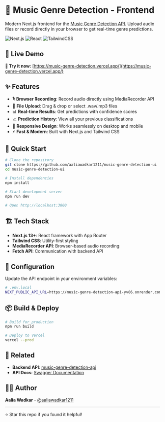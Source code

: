 # 🎵 Music Genre Detection - Frontend

Modern Next.js frontend for the [Music Genre Detection API](https://github.com/aaliawadkar1211/music-genre-detection-api). Upload audio files or record directly in your browser to get real-time genre predictions.

![Next.js](https://img.shields.io/badge/Next.js-000000?logo=next.js&logoColor=white)
![React](https://img.shields.io/badge/react-%2320232a.svg?logo=react&logoColor=%2361DAFB)
![TailwindCSS](https://img.shields.io/badge/tailwindcss-%2338B2AC.svg?logo=tailwind-css&logoColor=white)

## 🌟 Live Demo

**🚀 Try it now:** [https://music-genre-detection.vercel.app/](https://music-genre-detection.vercel.app/)

## ✨ Features

- 🎙️ **Browser Recording**: Record audio directly using MediaRecorder API
- 📁 **File Upload**: Drag & drop or select .wav/.mp3 files
- 📊 **Real-time Results**: Get predictions with confidence scores
- 📈 **Prediction History**: View all your previous classifications
- 📱 **Responsive Design**: Works seamlessly on desktop and mobile
- ⚡ **Fast & Modern**: Built with Next.js and Tailwind CSS

## 🚀 Quick Start

```bash
# Clone the repository
git clone https://github.com/aaliawadkar1211/music-genre-detection-ui
cd music-genre-detection-ui

# Install dependencies
npm install

# Start development server
npm run dev

# Open http://localhost:3000
```

## 🏗️ Tech Stack

- **Next.js 13+**: React framework with App Router
- **Tailwind CSS**: Utility-first styling
- **MediaRecorder API**: Browser-based audio recording
- **Fetch API**: Communication with backend API

## 🔧 Configuration

Update the API endpoint in your environment variables:

```bash
# .env.local
NEXT_PUBLIC_API_URL=https://music-genre-detection-api-yv06.onrender.com
```

## 📦 Build & Deploy

```bash
# Build for production
npm run build

# Deploy to Vercel
vercel --prod
```

## 🔗 Related

- **Backend API**: [music-genre-detection-api](https://github.com/aaliawadkar1211/music-genre-detection-api)
- **API Docs**: [Swagger Documentation](https://music-genre-detection-api-yv06.onrender.com/docs)

## 👨‍💻 Author

**Aalia Wadkar** - [@aaliawadkar1211](https://github.com/aaliawadkar1211)

---

⭐ Star this repo if you found it helpful!
